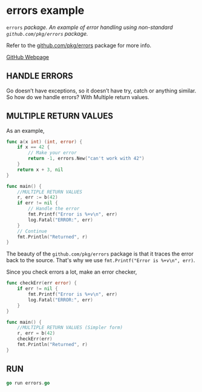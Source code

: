 # errors example

`errors` _package. An example of
error handling using non-standard `github.com/pkg/errors` package._

Refer to the
[github.com/pkg/errors](https://github.com/pkg/errors)
package for more info.

[GitHub Webpage](https://jeffdecola.github.io/my-go-examples/)

## HANDLE ERRORS

Go doesn’t have exceptions, so it doesn’t have try, catch or anything similar.
So how do we handle errors? With Multiple return values.

## MULTIPLE RETURN VALUES

As an example,

```go
func a(x int) (int, error) {
    if x == 42 {
        // Make your error
        return -1, errors.New("can't work with 42")
    }
    return x + 3, nil
}

func main() {
    //MULTIPLE RETURN VALUES
    r, err := b(42)
    if err != nil {
        // Handle the error
        fmt.Printf("Error is %+v\n", err)
        log.Fatal("ERROR:", err)
    }
    // Continue
    fmt.Println("Returned", r)
}
```

The beauty of the `github.com/pkg/errors` package is that it
traces the error back to the source. That's why we use
`fmt.Printf("Error is %+v\n", err)`.

Since you check errors a lot, make an error checker,

```go
func checkErr(err error) {
    if err != nil {
        fmt.Printf("Error is %+v\n", err)
        log.Fatal("ERROR:", err)
    }
}

func main() {
    //MULTIPLE RETURN VALUES (Simpler form)
    r, err = b(42)
    checkErr(err)
    fmt.Println("Returned", r)
}
```

## RUN

```go
go run errors.go
```
